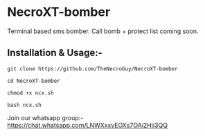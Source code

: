 # NecroXT-bomber

Terminal based sms bomber. Call bomb + protect list coming soon.

## Installation & Usage:-
`git clone https://github.com/TheNecroGuy/NecroXT-bomber`

`cd NecroXT-bomber`

`chmod +x ncx.sh`

`bash ncx.sh`

Join our whatsapp group:- https://chat.whatsapp.com/LNWXxxvEOXs7OAi2Hji3QQ

